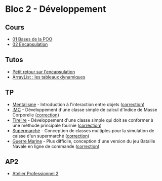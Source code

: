 # Bloc 2 - Développement

## Cours

- [01 Bases de la POO](pdf/jav_05.1_oop_01.pdf)
- [02 Encapsulation](pdf/jav_05.2_enc_01.pdf)

## Tutos

- [Petit retour sur l'encapsulation](tuto/tuto_encapsulation.md)
- [ArrayList : les tableaux dynamiques](tuto/tuto_arraylist.md)

## TP

- [Mentalisme](tp/mentalisme.md) - Introduction à l'interaction entre objets ([correction](https://github.com/rose-line/sio2024-tp-mentalisme))
- [IMC](tp/imc.md) - Développement d'une classe simple de calcul d'Indice de Masse Corporelle ([correction](https://github.com/rose-line/sio2024-tp-imc))
- [Tirelire](tp/tirelire.md) - Développement d'une classe simple qui doit se conformer à une méthode principale fournie ([correction](https://github.com/rose-line/sio2024-tp-tirelire))
- [Supermarché](tp/supermarche.md) - Conception de classes multiples pour la simulation de caisse d'un supermarché ([correction](https://github.com/rose-line/sio2024-tp-supermarche))
- [Guerre Marine](tp/gm.md) - Plus difficile, conception d'une version du jeu Bataille Navale en ligne de commande ([correction](https://github.com/rose-line/sio2024-tp-guerre-marine))

## AP2

- [Atelier Professionnel 2](../ap2/README.md)
